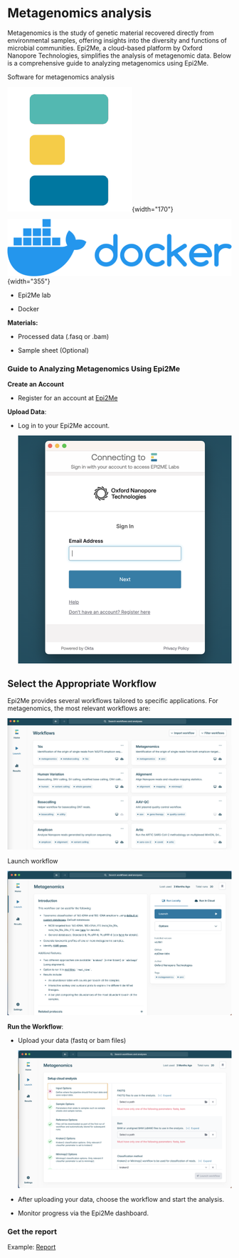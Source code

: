 # **Metagenomics analysis**

Metagenomics is the study of genetic material recovered directly from environmental samples, offering insights into the diversity and functions of microbial communities. Epi2Me, a cloud-based platform by Oxford Nanopore Technologies, simplifies the analysis of metagenomic data. Below is a comprehensive guide to analyzing metagenomics using Epi2Me.

Software for metagenomics analysis

![](img/logo/60506060.png){width="170"}

![](img/logo/Docker_logo.svg.png){width="355"}

-   Epi2Me lab

-   Docker

**Materials:**

-   Processed data (.fasq or .bam)

-   Sample sheet (Optional)

### **Guide to Analyzing Metagenomics Using Epi2Me**

**Create an Account**

-   Register for an account at [Epi2Me](https://epi2me.nanoporetech.com/)

**Upload Data**:

-   Log in to your Epi2Me account.

    ![](img/Screenshot%202568-01-25%20at%2012.34.08.png)

## **Select the Appropriate Workflow**

Epi2Me provides several workflows tailored to specific applications. For metagenomics, the most relevant workflows are:

![](img/Screenshot%202568-01-25%20at%2012.35.37.png)

Launch workflow

![](img/Screenshot%202568-01-25%20at%2012.36.17.png)

**Run the Workflow**:

-   Upload your data (fastq or bam files)

    ![](img/Screenshot%202568-01-25%20at%2012.43.41.png)

<!-- -->

-   After uploading your data, choose the workflow and start the analysis.

-   Monitor progress via the Epi2Me dashboard.

### Get the report

Example: [Report](./wf-metagenomics-report.html)
